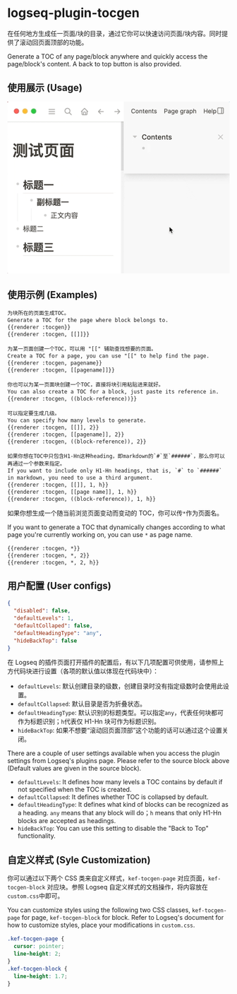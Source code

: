 # logseq-plugin-tocgen

在任何地方生成任一页面/块的目录，通过它你可以快速访问页面/块内容。同时提供了滚动回页面顶部的功能。

Generate a TOC of any page/block anywhere and quickly access the page/block's content. A back to top button is also provided.

## 使用展示 (Usage)

![demo](./demo.gif)

## 使用示例 (Examples)

```
为块所在的页面生成TOC。
Generate a TOC for the page where block belongs to.
{{renderer :tocgen}}
{{renderer :tocgen, [[]]}}

为某一页面创建一个TOC，可以用 "[[" 辅助查找想要的页面。
Create a TOC for a page, you can use "[[" to help find the page.
{{renderer :tocgen, pagename}}
{{renderer :tocgen, [[pagename]]}}

你也可以为某一页面块创建一个TOC，直接将块引用粘贴进来就好。
You can also create a TOC for a block, just paste its reference in.
{{renderer :tocgen, ((block-reference))}}

可以指定要生成几级。
You can specify how many levels to generate.
{{renderer :tocgen, [[]], 2}}
{{renderer :tocgen, [[pagename]], 2}}
{{renderer :tocgen, ((block-reference)), 2}}

如果你想在TOC中只包含H1-Hn这种heading，即markdown的`#`至`######`，那么你可以再通过一个参数来指定。
If you want to include only H1-Hn headings, that is, `#` to `######` in markdown, you need to use a third argument.
{{renderer :tocgen, [[]], 1, h}}
{{renderer :tocgen, [[page name]], 1, h}}
{{renderer :tocgen, ((block-reference)), 1, h}}
```

如果你想生成一个随当前浏览页面变动而变动的 TOC，你可以传`*`作为页面名。

If you want to generate a TOC that dynamically changes according to what page you're currently working on, you can use `*` as page name.

```
{{renderer :tocgen, *}}
{{renderer :tocgen, *, 2}}
{{renderer :tocgen, *, 2, h}}
```

## 用户配置 (User configs)

```json
{
  "disabled": false,
  "defaultLevels": 1,
  "defaultCollaped": false,
  "defaultHeadingType": "any",
  "hideBackTop": false
}
```

在 Logseq 的插件页面打开插件的配置后，有以下几项配置可供使用，请参照上方代码块进行设置（各项的默认值以体现在代码块中）：

- `defaultLevels`: 默认创建目录的级数，创建目录时没有指定级数时会使用此设置。
- `defaultCollapsed`: 默认目录是否为折叠状态。
- `defaultHeadingType`: 默认识别的标题类型。可以指定`any`，代表任何块都可作为标题识别；`h`代表仅 H1-Hn 块可作为标题识别。
- `hideBackTop`: 如果不想要“滚动回页面顶部”这个功能的话可以通过这个设置关闭。

There are a couple of user settings available when you access the plugin settings from Logseq's plugins page. Please refer to the source block above (Default values are given in the source block).

- `defaultLevels`: It defines how many levels a TOC contains by default if not specified when the TOC is created.
- `defaultCollapsed`: It defines whether TOC is collapsed by default.
- `defaultHeadingType`: It defines what kind of blocks can be recognized as a heading. `any` means that any block will do；`h` means that only H1-Hn blocks are accepted as headings.
- `hideBackTop`: You can use this setting to disable the "Back to Top" functionality.

## 自定义样式 (Syle Customization)

你可以通过以下两个 CSS 类来自定义样式，`kef-tocgen-page` 对应页面，`kef-tocgen-block` 对应块。参照 Logseq 自定义样式的文档操作，将内容放在`custom.css`中即可。

You can customize styles using the following two CSS classes, `kef-tocgen-page` for page, `kef-tocgen-block` for block. Refer to Logseq's document for how to customize styles, place your modifications in `custom.css`.

```css
.kef-tocgen-page {
  cursor: pointer;
  line-height: 2;
}
.kef-tocgen-block {
  line-height: 1.7;
}
```
